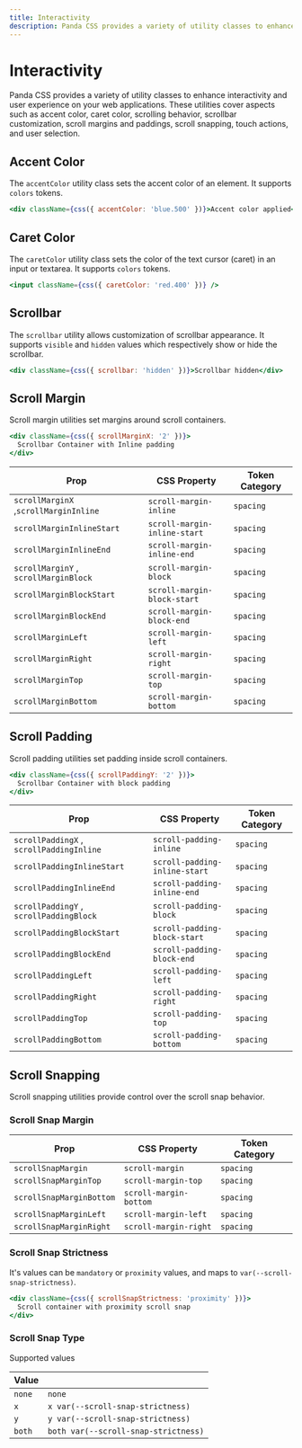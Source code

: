 ```yaml
---
title: Interactivity
description: Panda CSS provides a variety of utility classes to enhance interactivity and user experience on your web applications.
---
```


# Interactivity

Panda CSS provides a variety of utility classes to enhance interactivity and user experience on your web applications. These utilities cover aspects such as accent color, caret color, scrolling behavior, scrollbar customization, scroll margins and paddings, scroll snapping, touch actions, and user selection.

## Accent Color

The `accentColor` utility class sets the accent color of an element. It supports `colors` tokens.

```jsx
<div className={css({ accentColor: 'blue.500' })}>Accent color applied</div>
```

## Caret Color

The `caretColor` utility class sets the color of the text cursor (caret) in an input or textarea. It supports `colors` tokens.

```jsx
<input className={css({ caretColor: 'red.400' })} />
```

## Scrollbar

The `scrollbar` utility allows customization of scrollbar appearance. It supports `visible` and `hidden` values which respectively show or hide the scrollbar.

```jsx
<div className={css({ scrollbar: 'hidden' })}>Scrollbar hidden</div>
```

## Scroll Margin

Scroll margin utilities set margins around scroll containers.

```jsx
<div className={css({ scrollMarginX: '2' })}>
  Scrollbar Container with Inline padding
</div>
```

| Prop                                  | CSS Property                 | Token Category |
| ------------------------------------- | ---------------------------- | -------------- |
| `scrollMarginX` ,`scrollMarginInline` | `scroll-margin-inline`       | `spacing`      |
| `scrollMarginInlineStart`             | `scroll-margin-inline-start` | `spacing`      |
| `scrollMarginInlineEnd`               | `scroll-margin-inline-end`   | `spacing`      |
| `scrollMarginY` , `scrollMarginBlock` | `scroll-margin-block`        | `spacing`      |
| `scrollMarginBlockStart`              | `scroll-margin-block-start`  | `spacing`      |
| `scrollMarginBlockEnd`                | `scroll-margin-block-end`    | `spacing`      |
| `scrollMarginLeft`                    | `scroll-margin-left`         | `spacing`      |
| `scrollMarginRight`                   | `scroll-margin-right`        | `spacing`      |
| `scrollMarginTop`                     | `scroll-margin-top`          | `spacing`      |
| `scrollMarginBottom`                  | `scroll-margin-bottom`       | `spacing`      |

## Scroll Padding

Scroll padding utilities set padding inside scroll containers.

```jsx
<div className={css({ scrollPaddingY: '2' })}>
  Scrollbar Container with block padding
</div>
```

| Prop                                     | CSS Property                  | Token Category |
| ---------------------------------------- | ----------------------------- | -------------- |
| `scrollPaddingX` , `scrollPaddingInline` | `scroll-padding-inline`       | `spacing`      |
| `scrollPaddingInlineStart`               | `scroll-padding-inline-start` | `spacing`      |
| `scrollPaddingInlineEnd`                 | `scroll-padding-inline-end`   | `spacing`      |
| `scrollPaddingY` , `scrollPaddingBlock`  | `scroll-padding-block`        | `spacing`      |
| `scrollPaddingBlockStart`                | `scroll-padding-block-start`  | `spacing`      |
| `scrollPaddingBlockEnd`                  | `scroll-padding-block-end`    | `spacing`      |
| `scrollPaddingLeft`                      | `scroll-padding-left`         | `spacing`      |
| `scrollPaddingRight`                     | `scroll-padding-right`        | `spacing`      |
| `scrollPaddingTop`                       | `scroll-padding-top`          | `spacing`      |
| `scrollPaddingBottom`                    | `scroll-padding-bottom`       | `spacing`      |

## Scroll Snapping

Scroll snapping utilities provide control over the scroll snap behavior.

### Scroll Snap Margin

| Prop                     | CSS Property           | Token Category |
| ------------------------ | ---------------------- | -------------- |
| `scrollSnapMargin`       | `scroll-margin`        | `spacing`      |
| `scrollSnapMarginTop`    | `scroll-margin-top`    | `spacing`      |
| `scrollSnapMarginBottom` | `scroll-margin-bottom` | `spacing`      |
| `scrollSnapMarginLeft`   | `scroll-margin-left`   | `spacing`      |
| `scrollSnapMarginRight`  | `scroll-margin-right`  | `spacing`      |

### Scroll Snap Strictness

It's values can be `mandatory` or `proximity` values, and maps to `var(--scroll-snap-strictness)`.

```jsx
<div className={css({ scrollSnapStrictness: 'proximity' })}>
  Scroll container with proximity scroll snap
</div>
```

### Scroll Snap Type

Supported values

| Value  |                                      |
| ------ | ------------------------------------ |
| `none` | `none`                               |
| `x`    | `x var(--scroll-snap-strictness)`    |
| `y`    | `y var(--scroll-snap-strictness)`    |
| `both` | `both var(--scroll-snap-strictness)` |
